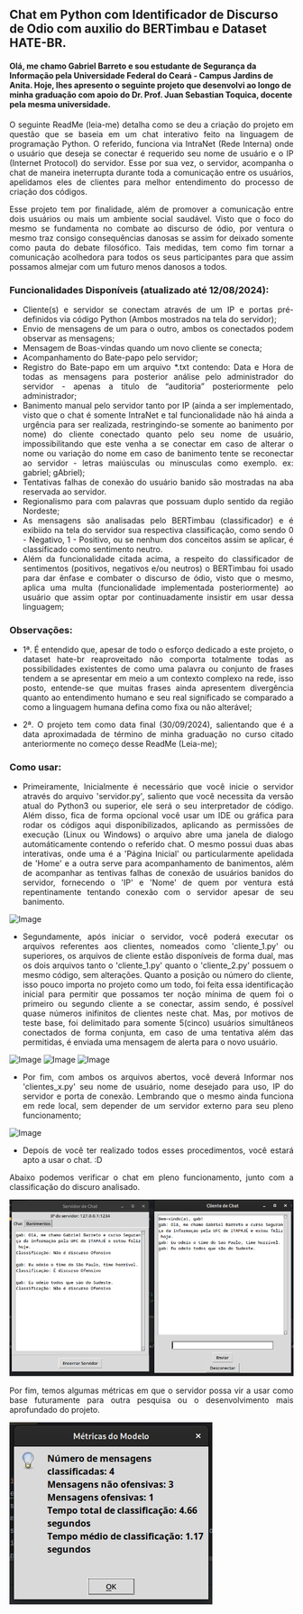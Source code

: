 ## Chat em Python com Identificador de Discurso de Odio com auxilio do BERTimbau e Dataset HATE-BR.

#### Olá, me chamo Gabriel Barreto e sou estudante de Segurança da Informação pela Universidade Federal do Ceará - Campus Jardins de Anita. Hoje, lhes apresento o seguinte projeto que desenvolvi ao longo de minha graduação com apoio do Dr. Prof. Juan Sebastian Toquica, docente pela mesma universidade.

<div style="text-align: justify;">

  O seguinte ReadMe (leia-me) detalha como se deu a criação do projeto em questão que se baseia em um chat interativo feito na linguagem de programação Python. O referido, funciona via IntraNet (Rede Interna) onde o usuário que deseja se conectar é requerido seu nome de usuário e o IP (Internet Protocol) do servidor. Esse por sua vez, o servidor, acompanha o chat de maneira ineterrupta durante toda a comunicação entre os usuários, apelidamos eles de clientes para melhor entendimento do processo de criação dos códigos.
  
  Esse projeto tem por finalidade, além de promover a comunicação entre dois usuários ou mais um ambiente social saudável. Visto que o foco do mesmo se fundamenta no combate ao discurso de ódio, por ventura o mesmo traz consigo consequências danosas se assim for deixado somente como pauta do debate filosófico. Tais medidas, tem como fim tornar a comunicação acolhedora para todos os seus participantes para que assim possamos almejar com um futuro menos danosos a todos.

### Funcionalidades Disponíveis (atualizado até 12/08/2024):

- Cliente(s) e servidor se conectam através de um IP e portas pré-definidos via código Python (Ambos mostrados na tela do servidor);
- Envio de mensagens de um para o outro, ambos os conectados podem observar as mensagens;
- Mensagem de Boas-vindas quando um novo cliente se conecta;
- Acompanhamento do Bate-papo pelo servidor;
- Registro do Bate-papo em um arquivo *.txt contendo: Data e Hora de todas as mensagens para posterior análise pelo administrador do servidor - apenas a titulo de “auditoria” posteriormente pelo administrador;
- Banimento manual pelo servidor tanto por IP (ainda a ser implementado, visto que o chat é somente IntraNet e tal funcionalidade não há ainda a urgência para ser realizada, restringindo-se somente ao banimento por nome) do cliente conectado quanto pelo seu nome de usuário, impossibilitando que este venha a se conectar em caso de alterar o nome ou variação do nome em caso de banimento tente se reconectar ao servidor - letras maiúsculas ou minusculas como exemplo. ex: gabriel; gAbriel);
- Tentativas falhas de conexão do usuário banido são mostradas na aba reservada ao servidor.
- Regionalismo para com palavras que possuam duplo sentido da região Nordeste;
- As mensagens são analisadas pelo BERTimbau (classificador) e é exibiido na tela do servidor sua respectiva classificação, como sendo 0 - Negativo, 1 - Positivo, ou se nenhum dos conceitos assim se aplicar, é classificado como sentimento neutro.
- Além da funcionalidade citada acima, a respeito do classificador de sentimentos (positivos, negativos e/ou neutros) o BERTimbau foi usado para dar ênfase e combater o discurso de ódio, visto que o mesmo, aplica uma multa (funcionalidade implementada posteriormente) ao usuário que assim optar por continuadamente insistir em usar dessa linguagem;

### Observações:
- 1ª. É entendido que, apesar de todo o esforço dedicado a este projeto, o dataset hate-br reaproveitado não comporta totalmente todas as possibilidades existentes de como uma palavra ou conjunto de frases tendem a se apresentar em meio a um contexto complexo na rede, isso posto, entende-se que muitas frases ainda apresentem divergência quanto ao entendimento humano e seu real significado se comparado a como a linguagem humana defina como fixa ou não alterável;

- 2ª. O projeto tem como data final (30/09/2024), salientando que é a data aproximadada de término de minha graduação no curso citado anteriormente no começo desse ReadMe (Leia-me);

### Como usar:
- Primeiramente, Inicialmente é necessário que você inicie o servidor através do arquivo 'servidor.py', saliento que você necessita da versão atual do Python3 ou superior, ele será o seu interpretador de código. Além disso, fica de forma opcional você usar um IDE ou gráfica para rodar os códigos aqui disponibilizados, aplicando as permissões de execução (Linux ou Windows) o arquivo abre uma janela de dialogo automáticamente contendo o referido chat. O mesmo possui duas abas interativas, onde uma é a 'Página Inicial' ou particularmente apelidada de 'Home' e a outra serve para acompanhamento de banimentos, além de acompanhar as tentivas falhas de conexão de usuários banidos do servidor, fornecendo o 'IP' e 'Nome' de quem por ventura está repentinamente tentando conexão com o servidor apesar de seu banimento.

<img src="chat_servidor_1.png" alt="Image" height="450" width="500">

- Segundamente, após iniciar o servidor, você poderá executar os arquivos referentes aos clientes, nomeados como 'cliente_1.py' ou superiores, os arquivos de cliente estão disponíveis de forma dual, mas os dois arquivos tanto o 'cliente_1.py' quanto o 'cliente_2.py' possuem o mesmo código, sem alterações. Quanto a posição ou número do cliente, isso pouco importa no projeto como um todo, foi feita essa identificação inicial para permitir que possamos ter noção mínima de quem foi o primeiro ou segundo cliente a se conectar, assim sendo, é possível quase números inifinitos de clientes neste chat. Mas, por motivos de teste base, foi delimitado para somente 5(cinco) usuários simultâneos conectados de forma conjunta, em caso de uma tentativa além das permitidas, é enviada uma mensagem de alerta para o novo usuário.

<img src="servidor_usuario.png" alt="Image">
<img src="servidor_ip.png" alt="Image">
<img src="servidor_porta.png" alt="Image">

- Por fim, com ambos os arquivos abertos, você deverá Informar nos 'clientes_x.py' seu nome de usuário, nome desejado para uso, IP do servidor e porta de conexão. Lembrando que o mesmo ainda funciona em rede local, sem depender de um servidor externo para seu pleno funcionamento;

<img src="conexao_ok.png" alt="Image" height="450" width="500">

- Depois de você ter realizado todos esses procedimentos, você estará apto a usar o chat. :D

Abaixo podemos verificar o chat em pleno funcionamento, junto com a classificação do discuro analisado.

<img src="envio_de_mensagens_classificacao.png" alt="Image">

Por fim, temos algumas métricas em que o servidor possa vir a usar como base futuramente para outra pesquisa ou o desenvolvimento mais aprofundado do projeto.

<img src="metricas_base.png" alt="Image">


